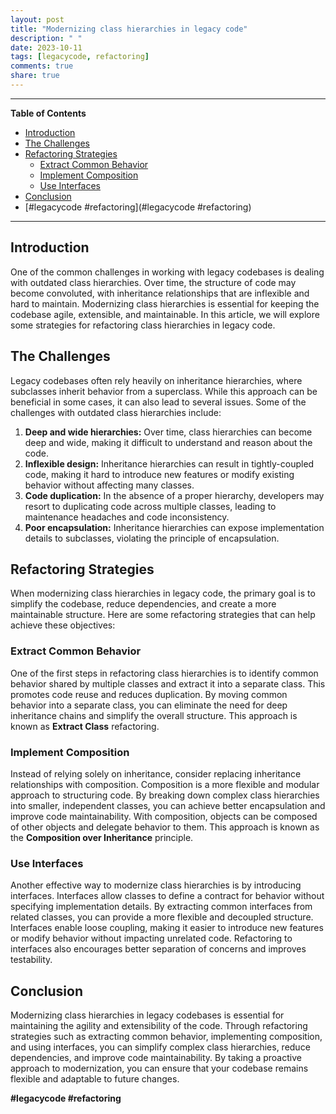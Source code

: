 ```yaml
---
layout: post
title: "Modernizing class hierarchies in legacy code"
description: " "
date: 2023-10-11
tags: [legacycode, refactoring]
comments: true
share: true
---
```


---
**Table of Contents**
- [Introduction](#introduction)
- [The Challenges](#the-challenges)
- [Refactoring Strategies](#refactoring-strategies)
  - [Extract Common Behavior](#extract-common-behavior)
  - [Implement Composition](#implement-composition)
  - [Use Interfaces](#use-interfaces)
- [Conclusion](#conclusion)
- [#legacycode #refactoring](#legacycode #refactoring)

---

## Introduction

One of the common challenges in working with legacy codebases is dealing with outdated class hierarchies. Over time, the structure of code may become convoluted, with inheritance relationships that are inflexible and hard to maintain. Modernizing class hierarchies is essential for keeping the codebase agile, extensible, and maintainable. In this article, we will explore some strategies for refactoring class hierarchies in legacy code.

## The Challenges

Legacy codebases often rely heavily on inheritance hierarchies, where subclasses inherit behavior from a superclass. While this approach can be beneficial in some cases, it can also lead to several issues. Some of the challenges with outdated class hierarchies include:

1. **Deep and wide hierarchies:** Over time, class hierarchies can become deep and wide, making it difficult to understand and reason about the code.
2. **Inflexible design:** Inheritance hierarchies can result in tightly-coupled code, making it hard to introduce new features or modify existing behavior without affecting many classes.
3. **Code duplication:** In the absence of a proper hierarchy, developers may resort to duplicating code across multiple classes, leading to maintenance headaches and code inconsistency.
4. **Poor encapsulation:** Inheritance hierarchies can expose implementation details to subclasses, violating the principle of encapsulation.

## Refactoring Strategies

When modernizing class hierarchies in legacy code, the primary goal is to simplify the codebase, reduce dependencies, and create a more maintainable structure. Here are some refactoring strategies that can help achieve these objectives:

### Extract Common Behavior

One of the first steps in refactoring class hierarchies is to identify common behavior shared by multiple classes and extract it into a separate class. This promotes code reuse and reduces duplication. By moving common behavior into a separate class, you can eliminate the need for deep inheritance chains and simplify the overall structure. This approach is known as **Extract Class** refactoring.

### Implement Composition

Instead of relying solely on inheritance, consider replacing inheritance relationships with composition. Composition is a more flexible and modular approach to structuring code. By breaking down complex class hierarchies into smaller, independent classes, you can achieve better encapsulation and improve code maintainability. With composition, objects can be composed of other objects and delegate behavior to them. This approach is known as the **Composition over Inheritance** principle.

### Use Interfaces

Another effective way to modernize class hierarchies is by introducing interfaces. Interfaces allow classes to define a contract for behavior without specifying implementation details. By extracting common interfaces from related classes, you can provide a more flexible and decoupled structure. Interfaces enable loose coupling, making it easier to introduce new features or modify behavior without impacting unrelated code. Refactoring to interfaces also encourages better separation of concerns and improves testability.

## Conclusion

Modernizing class hierarchies in legacy codebases is essential for maintaining the agility and extensibility of the code. Through refactoring strategies such as extracting common behavior, implementing composition, and using interfaces, you can simplify complex class hierarchies, reduce dependencies, and improve code maintainability. By taking a proactive approach to modernization, you can ensure that your codebase remains flexible and adaptable to future changes.

**#legacycode #refactoring**